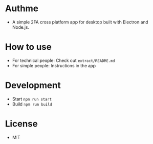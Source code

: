 # Authme

-   A simple 2FA cross platform app for desktop built with Electron and Node.js.

# How to use

-   For technical people: Check out `extract/README.md`
-   For simple people: Instructions in the app

# Development

-   Start `npm run start`
-   Build `npm run build`

# License

-   MIT
